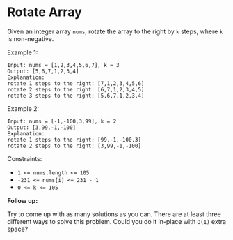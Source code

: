 # Rotate Array

Given an integer array `nums`, rotate the array to the right by `k` steps, where `k` is non-negative.

Example 1:

```
Input: nums = [1,2,3,4,5,6,7], k = 3
Output: [5,6,7,1,2,3,4]
Explanation:
rotate 1 steps to the right: [7,1,2,3,4,5,6]
rotate 2 steps to the right: [6,7,1,2,3,4,5]
rotate 3 steps to the right: [5,6,7,1,2,3,4]
```

Example 2:

```
Input: nums = [-1,-100,3,99], k = 2
Output: [3,99,-1,-100]
Explanation: 
rotate 1 steps to the right: [99,-1,-100,3]
rotate 2 steps to the right: [3,99,-1,-100]
 ```

Constraints:

* `1 <= nums.length <= 105`
* `-231 <= nums[i] <= 231 - 1`
* `0 <= k <= 105`
 

**Follow up:**

Try to come up with as many solutions as you can. There are at least three different ways to solve this problem.
Could you do it in-place with `O(1)` extra space?